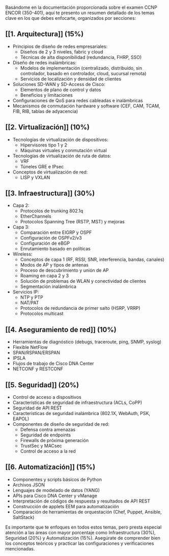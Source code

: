 Basándome en la documentación proporcionada sobre el examen CCNP ENCOR (350-401), aquí te presento un resumen detallado de los temas clave en los que debes enfocarte, organizados por secciones:

## [[1. Arquitectura]] (15%)

- Principios de diseño de redes empresariales:
  - Diseños de 2 y 3 niveles, fabric y cloud
  - Técnicas de alta disponibilidad (redundancia, FHRP, SSO)
- Diseño de redes inalámbricas:
  - Modelos de implementación (centralizado, distribuido, sin controlador, basado en controlador, cloud, sucursal remota)
  - Servicios de localización y densidad de clientes
- Soluciones SD-WAN y SD-Access de Cisco:
  - Elementos de plano de control y datos
  - Beneficios y limitaciones
- Configuraciones de QoS para redes cableadas e inalámbricas
- Mecanismos de conmutación hardware y software (CEF, CAM, TCAM, FIB, RIB, tablas de adyacencia)

## [[2. Virtualización]] (10%)

- Tecnologías de virtualización de dispositivos:
  - Hipervisores tipo 1 y 2
  - Máquinas virtuales y conmutación virtual
- Tecnologías de virtualización de ruta de datos:
  - VRF
  - Túneles GRE e IPsec
- Conceptos de virtualización de red:
  - LISP y VXLAN

## [[3. Infraestructura]] (30%)

- Capa 2:
  - Protocolos de trunking 802.1q
  - EtherChannels
  - Protocolos Spanning Tree (RSTP, MST) y mejoras
- Capa 3:
  - Comparación entre EIGRP y OSPF
  - Configuración de OSPFv2/v3
  - Configuración de eBGP
  - Enrutamiento basado en políticas
- Wireless:
  - Conceptos de capa 1 (RF, RSSI, SNR, interferencia, bandas, canales)
  - Modos de AP y tipos de antenas
  - Proceso de descubrimiento y unión de AP
  - Roaming en capa 2 y 3
  - Solución de problemas de WLAN y conectividad de clientes
  - Segmentación inalámbrica
- Servicios IP:
  - NTP y PTP
  - NAT/PAT
  - Protocolos de redundancia de primer salto (HSRP, VRRP)
  - Protocolos multicast

## [[4. Aseguramiento de red]] (10%)

- Herramientas de diagnóstico (debugs, traceroute, ping, SNMP, syslog)
- Flexible NetFlow
- SPAN/RSPAN/ERSPAN
- IPSLA
- Flujos de trabajo de Cisco DNA Center
- NETCONF y RESTCONF

## [[5. Seguridad]] (20%)

- Control de acceso a dispositivos
- Características de seguridad de infraestructura (ACLs, CoPP)
- Seguridad de API REST
- Características de seguridad inalámbrica (802.1X, WebAuth, PSK, EAPOL)
- Componentes de diseño de seguridad de red:
  - Defensa contra amenazas
  - Seguridad de endpoints
  - Firewalls de próxima generación
  - TrustSec y MACsec
  - Control de acceso a la red

## [[6. Automatización]] (15%)

- Componentes y scripts básicos de Python
- Archivos JSON
- Lenguajes de modelado de datos (YANG)
- APIs para Cisco DNA Center y vManage
- Interpretación de códigos de respuesta y resultados de API REST
- Construcción de applets EEM para automatización
- Comparación de herramientas de orquestación (Chef, Puppet, Ansible, SaltStack)

Es importante que te enfoques en todos estos temas, pero presta especial atención a las áreas con mayor porcentaje como Infraestructura (30%), Seguridad (20%) y Automatización (15%). Asegúrate de comprender bien los conceptos teóricos y practicar las configuraciones y verificaciones mencionadas.